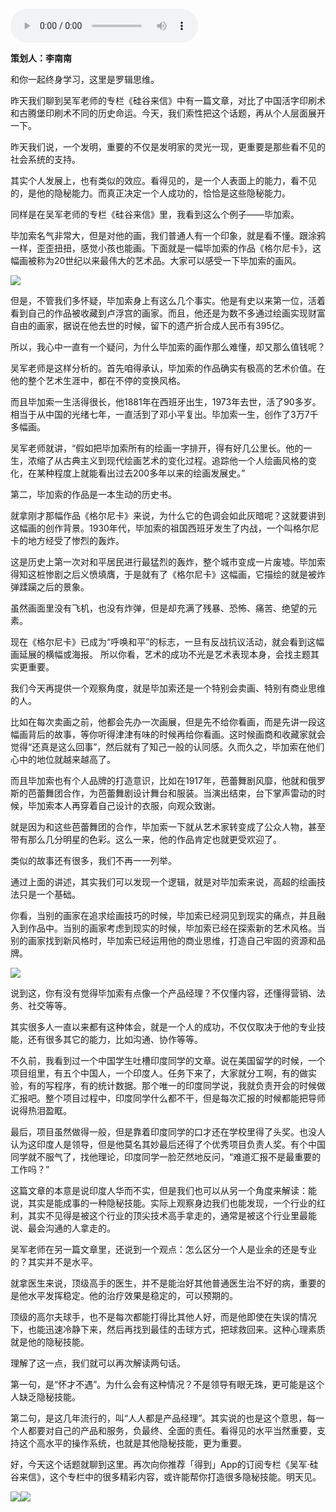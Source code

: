 <audio src="http://igetoss.cdn.igetget.com/mp3/201708/17/201708170858498187854387.mp3" controls="controls">您的浏览器不支持 audio 标签。</audio><p><b>策划人：李南南</b></p><p>和你一起终身学习，这里是罗辑思维。</p><p>昨天我们聊到吴军老师的专栏《硅谷来信》中有一篇文章，对比了中国活字印刷术和古腾堡印刷术不同的历史命运。今天，我们索性把这个话题，再从个人层面展开一下。</p><p>昨天我们说，一个发明，重要的不仅是发明家的灵光一现，更重要是那些看不见的社会系统的支持。</p><p>其实个人发展上，也有类似的效应。看得见的，是一个人表面上的能力，看不见的，是他的隐秘能力。而真正决定一个人成功的，恰恰是这些隐秘能力。</p><p>同样是在吴军老师的专栏《硅谷来信》里，我看到这么个例子——毕加索。</p><p>毕加索名气非常大，但是对他的画，我们普通人有一个印象，就是看不懂。跟涂鸦一样，歪歪扭扭，感觉小孩也能画。下面就是一幅毕加索的作品《格尔尼卡》，这幅画被称为20世纪以来最伟大的艺术品。大家可以感受一下毕加索的画风。</p><img src="https://piccdn.igetget.com/img/201708/16/201708162237524290816512.jpg" /><p>但是，不管我们多怀疑，毕加索身上有这么几个事实。他是有史以来第一位，活着看到自己的作品被收藏到卢浮宫的画家。而且，他还是为数不多通过绘画实现财富自由的画家，据说在他去世的时候，留下的遗产折合成人民币有395亿。</p><p>所以，我心中一直有一个疑问，为什么毕加索的画作那么难懂，却又那么值钱呢？</p><p>吴军老师是这样分析的。首先咱得承认，毕加索的作品确实有极高的艺术价值。在他的整个艺术生涯中，都在不停的变换风格。</p><p>而且毕加索一生活得很长，他1881年在西班牙出生，1973年去世，活了90多岁。相当于从中国的光绪七年，一直活到了邓小平复出。毕加索一生，创作了3万7千多幅画。</p><p>吴军老师就讲，“假如把毕加索所有的绘画一字排开，得有好几公里长。他的一生，浓缩了从古典主义到现代绘画艺术的变化过程。追踪他一个人绘画风格的变化，在某种程度上就能看出过去200多年以来的绘画发展史。”</p><p>第二，毕加索的作品是一本生动的历史书。</p><p>就拿刚才那幅作品《格尔尼卡》来说，为什么它的色调会如此灰暗呢？这就要讲到这幅画的创作背景。1930年代，毕加索的祖国西班牙发生了内战，一个叫格尔尼卡的地方经受了惨烈的轰炸。</p><p>这是历史上第一次对和平居民进行最猛烈的轰炸，整个城市变成一片废墟。毕加索得知这桩惨剧之后义愤填膺，于是就有了《格尔尼卡》这幅画，它描绘的就是被炸弹蹂躏之后的景象。</p><p>虽然画面里没有飞机，也没有炸弹，但是却充满了残暴、恐怖、痛苦、绝望的元素。</p><p>现在《格尔尼卡》已成为“呼唤和平”的标志，一旦有反战抗议活动，就会看到这幅画延展的横幅或海报。 所以你看，艺术的成功不光是艺术表现本身，会找主题其实更重要。</p><p>我们今天再提供一个观察角度，就是毕加索还是一个特别会卖画、特别有商业思维的人。</p><p>比如在每次卖画之前，他都会先办一次画展，但是先不给你看画，而是先讲一段这幅画背后的故事，等你听得津津有味的时候再给你看画。这时候画商和收藏家就会觉得“还真是这么回事”，然后就有了知己一般的认同感。久而久之，毕加索在他们心中的地位就越来越高了。</p><p>而且毕加索也有个人品牌的打造意识，比如在1917年，芭蕾舞剧风靡，他就和俄罗斯的芭蕾舞团合作，为芭蕾舞剧设计舞台和服装。当演出结束，台下掌声雷动的时候，毕加索本人再穿着自己设计的衣服，向观众致谢。</p><p>就是因为和这些芭蕾舞团的合作，毕加索一下就从艺术家转变成了公众人物，甚至带有那么几分明星的色彩。这么一来，他的作品肯定也就更受欢迎了。</p><p>类似的故事还有很多，我们不再一一列举。</p><p>通过上面的讲述，其实我们可以发现一个逻辑，就是对毕加索来说，高超的绘画技法只是一个基础。</p><p>你看，当别的画家在追求绘画技巧的时候，毕加索已经洞见到现实的痛点，并且融入到作品中。当别的画家考虑到现实的时候，毕加索已经在探索新的艺术风格。当别的画家找到新风格时，毕加索已经运用他的商业思维，打造自己牢固的资源和品牌。</p><img src="https://piccdn.igetget.com/img/201708/17/201708170834352171863272.jpg" /><p>说到这，你有没有觉得毕加索有点像一个产品经理？不仅懂内容，还懂得营销、法务、社交等等。</p><p>其实很多人一直以来都有这种体会，就是一个人的成功，不仅仅取决于他的专业技能，还有很多其它的能力，比如沟通、协作等等。</p><p>不久前，我看到过一个中国学生吐槽印度同学的文章。说在美国留学的时候，一个项目组里，有五个中国人，一个印度人。任务下来了，大家就分工啊，有的做实验，有的写程序，有的统计数据。那个唯一的印度同学说，我就负责开会的时候做汇报吧。整个项目过程中，印度同学什么都不干，但是每次汇报的时候都能把导师说得热泪盈眶。</p><p>最后，项目虽然做得一般，但是靠着印度同学的口才还在学校里得了头奖。也没人认为这印度人是领导，但是他莫名其妙最后还得了个优秀项目负责人奖。有个中国同学就不服气了，找他理论，印度同学一脸茫然地反问，“难道汇报不是最重要的工作吗？”</p><p>这篇文章的本意是说印度人华而不实，但是我们也可以从另一个角度来解读：能说，其实是能成事的一种隐秘技能。实际上观察身边我们也能发现，一个行业的红利，其实不见得是被这个行业的顶尖技术高手拿走的，通常是被这个行业里最能说、最会沟通的人拿走的。</p><p>吴军老师在另一篇文章里，还说到一个观点：怎么区分一个人是业余的还是专业的？其实并不是水平。</p><p>就拿医生来说，顶级高手的医生，并不是能治好其他普通医生治不好的病，重要的是他水平发挥稳定。他的治疗效果是稳定的，可以预期的。</p><p>顶级的高尔夫球手，也不是每次都能打得比其他人好，而是他即使在失误的情况下，也能迅速冷静下来，然后再找到最佳的击球方式，把球救回来。这种心理素质就是他的隐秘技能。</p><p>理解了这一点，我们就可以再次解读两句话。</p><p>第一句，是“怀才不遇”。为什么会有这种情况？不是领导有眼无珠，更可能是这个人缺乏隐秘技能。</p><p>第二句，是这几年流行的，叫“人人都是产品经理”。其实说的也是这个意思，每一个人都要对自己的产品和服务，负最终、全面的责任。看得见的水平当然重要，支持这个高水平的操作系统，也就是其他隐秘技能，更为重要。</p><p>好，今天这个话题就聊到这里。再次向你推荐「得到」App的订阅专栏《吴军·硅谷来信》，这个专栏中的很多精彩内容，或许能帮你打造很多隐秘技能。明天见。</p><img src="https://piccdn.igetget.com/img/201708/16/201708162238401799349894.jpg" /><img src="https://piccdn.igetget.com/img/201708/16/201708162239408987148166.jpg" />